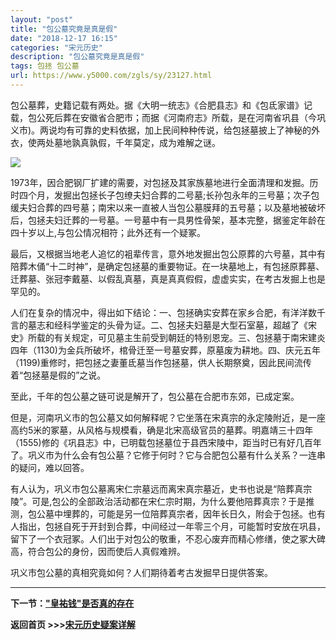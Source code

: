 ```yaml
---
layout: "post"
title: "包公墓究竟是真是假"
date: "2018-12-17 16:15"
categories: "宋元历史"
description: "包公墓究竟是真是假"
tags: 包拯 包公墓
url: https://www.y5000.com/zgls/sy/23127.html
---
```






包公墓葬，史籍记载有两处。据《大明一统志》《合肥县志》和《包氐家谱》记载，包公死后葬在安徽省合肥市；而据《河南府志》所载，是在河南省巩县（今巩义市)。两说均有可靠的史料依据，加上民间种种传说，给包拯墓披上了神秘的外衣，使两处墓地孰真孰假，千年莫定，成为难解之谜。

![](https://img.y5000.com/uploads/allimg/170628/8-1F62Q44441422.jpg)

1973年，因合肥钢厂扩建的需要，对包拯及其家族墓地进行全面清理和发掘。历时四个月，发掘出包拯长子包缭夫妇合葬的二号墓;长孙包永年的三号墓；次子包缓夫妇合葬的四号墓；南宋以来一直被人当包公墓膜拜的五号墓；以及墓地被破坏后，包拯夫妇迁葬的一号墓。一号墓中有一具男性骨架，基本完整，据鉴定年龄在四十岁以上,与包公情况相符；此外还有一个疑冢。

最后，又根据当地老人追忆的袓辈传言，意外地发掘出包公原葬的六号墓，其中有陪葬木俑“十二时神”，是确定包拯墓的重要物证。在一块墓地上，有包拯原葬墓、迁葬墓、张冠李戴墓、以假乱真墓，真是真真假假，虚虚实实，在考古发掘上也是罕见的。

人们在复杂的情况中，得出如下结论：一、包拯确实安葬在家乡合肥，有洋洋数千言的墓志和经科学鉴定的头骨为证。二、包拯夫妇墓是大型石室墓，超越了《宋史》所载的有关规定，可见墓主生前受到朝廷的特别恩宠。三、包拯墓于南宋建炎四年（1130)为金兵所破坏，棺骨迁至一号墓安葬，原墓废为耕地。四、庆元五年（1199)重修时，把包拯之妻董氐墓当作包拯墓，供人长期祭奠，因此民间流传着“包拯墓是假的”之说。

至此，千年的包公墓之链可说是解开了，包公墓在合肥市东郊，已成定案。

但是，河南巩义市的包公墓又如何解释呢？它坐落在宋真宗的永定陵附近，是一座高约5米的冢墓，从风格与规模看，确是北宋高级官员的墓葬。明嘉靖三十四年（1555)修的《巩县志》中，已明载包拯墓位于县西宋陵中，距当时已有好几百年了。巩义市为什么会有包公墓？它修于何时？它与合肥包公墓有什么关系？一连串的疑问，难以回答。

有人认为，巩义市包公墓离宋仁宗墓远而离宋真宗墓近，史书也说是“陪葬真宗陵”。可是,包公的全部政治活动都在宋仁宗时期，为什么要他陪葬真宗？于是推测，包公墓中埋葬的，可能是另一位陪葬真宗者，因年长日久，附会于包拯。也有人指出，包拯自死于开封到合葬，中间经过一年零三个月，可能暂时安放在巩县，留下了一个衣冠冢。人们出于对包公的敬重，不忍心废弃而精心修缮，使之冢大碑高，符合包公的身份，因而使后人真假难辨。

巩义市包公墓的真相究竟如何？人们期待着考古发掘早日提供答案。

* * *

**下一节：["皇祐钱"是否真的存在](https://www.y5000.com/zgls/sy/23128.html)**

**返回首页 >>>[宋元历史疑案详解](https://www.y5000.com/zgls/sy/23199.html)**
